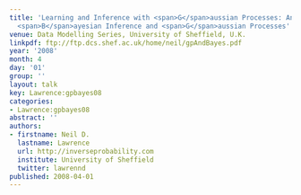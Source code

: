 ```yaml
---
title: 'Learning and Inference with <span>G</span>aussian Processes: An Overview of
  <span>B</span>ayesian Inference and <span>G</span>aussian Processes'
venue: Data Modelling Series, University of Sheffield, U.K.
linkpdf: ftp://ftp.dcs.shef.ac.uk/home/neil/gpAndBayes.pdf
year: '2008'
month: 4
day: '01'
group: ''
layout: talk
key: Lawrence:gpbayes08
categories:
- Lawrence:gpbayes08
abstract: ''
authors:
- firstname: Neil D.
  lastname: Lawrence
  url: http://inverseprobability.com
  institute: University of Sheffield
  twitter: lawrennd
published: 2008-04-01
---
```

